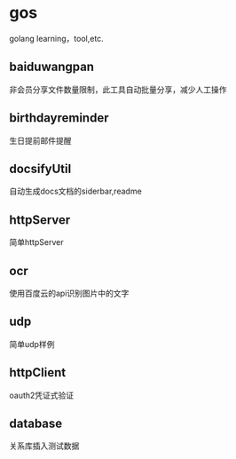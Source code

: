 # gos

golang learning，tool,etc.

## baiduwangpan

非会员分享文件数量限制，此工具自动批量分享，减少人工操作

## birthdayreminder

生日提前邮件提醒

## docsifyUtil

自动生成docs文档的siderbar,readme

## httpServer

简单httpServer

## ocr

使用百度云的api识别图片中的文字

## udp

简单udp样例

## httpClient

oauth2凭证式验证

## database

关系库插入测试数据
